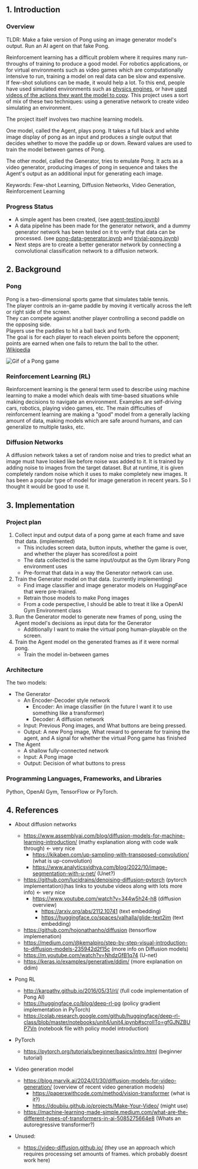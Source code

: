 ## 1. Introduction
### Overview

TLDR: Make a fake version of Pong using an image generator model's output. Run an AI agent on that fake Pong.

Reinforcement learning has a difficult problem where it requires many run-throughs of training to
produce a good model. For robotics applications, or for virtual environments such as video games which
are computationally intensive to run, training a model on real data can be slow and expensive.  
If few-shot solutions can be made, it would help a lot. To this end, people have used simulated environments
such as [physics engines](https://unity.com/solutions/automotive-transportation-manufacturing/robotics), or have [used videos of the actions they want the model to copy](https://openai.com/index/vpt). This project uses a sort of mix of these two techniques: using a generative network to create video
simulating an environment.  
  
The project itself involves two machine learning models.  
  
One model, called the Agent, plays pong. It takes a full black and white image display of pong as
an input and produces a single output that decides whether to move the paddle up or down. Reward values are used to train the model between games of Pong. 
  
The other model, called the Generator, tries to emulate Pong. It acts as a video generator,
producing images of pong in sequence and takes the Agent's output as an additional input for
generating each image. 

Keywords: Few-shot Learning, Diffusion Networks, Video Generation, Reinforcement Learning

### Progress Status
- A simple agent has been created, (see [agent-testing.ipynb](https://github.com/stevenharperja/AI-plays-AI-generated-pong/blob/main/agent-testing.ipynb))
- A data pipeline has been made for the generator network, and a dummy generator network has been tested on it to verify that data can be processed. (see [pong-data-generator.ipynb](https://github.com/stevenharperja/AI-plays-AI-generated-pong/blob/main/pong-data-generator.ipynb) and [trivial-pong.ipynb](https://github.com/stevenharperja/AI-plays-AI-generated-pong/blob/main/trivial-pong.ipynb))
- Next steps are to create a better generator network by connecting a convolutional classification network to a diffusion network.



## 2. Background
### Pong
Pong is a two-dimensional sports game that simulates table tennis.  
The player controls an in-game paddle by moving it vertically across the left or right side of the screen.  
They can compete against another player controlling a second paddle on the opposing side.  
Players use the paddles to hit a ball back and forth.  
The goal is for each player to reach eleven points before the opponent;  
points are earned when one fails to return the ball to the other.  
[Wikipedia](https://en.wikipedia.org/wiki/Pong)   

![Gif of a Pong game](https://upload.wikimedia.org/wikipedia/commons/6/62/Pong_Game_Test2.gif)  


### Reinforcement Learning (RL)
Reinforcement learning is the general term used to describe using machine learning to make a model which deals with time-based situations while making decisions to navigate an environment.
Examples are self-driving cars, robotics, playing video games, etc.
The main difficulties of reinforcement learning are making a "good" model from a generally lacking amount of data, making models which are safe around humans, and can generalize to multiple tasks, etc.

### Diffusion Networks
A diffusion network takes a set of random noise and tries to predict what an image must have looked like before noise was added to it.
It is trained by adding noise to images from the target dataset.
But at runtime, it is given completely random noise which it uses to make completely new images.
It has been a popular type of model for image generation in recent years. So I thought it would be good to use it.

## 3. Implementation

### Project plan
1. Collect input and output data of a pong game at each frame and save that data. (implemented)
    - This includes screen data, button inputs, whether the game is over, and whether the player has scored/lost a point
    - The data collected is the same input/output as the Gym library Pong environment uses
    - Pre-format that data in a way the Generator network can use.
2. Train the Generator model on that data. (currently implementing)
    - Find image classifier and image generator models on HuggingFace that were pre-trained.
    - Retrain those models to make Pong images 
    - From a code perspective, I should be able to treat it like a OpenAI Gym Environment class 
3. Run the Generator model to generate new frames of pong, using the Agent model's decisions as input data for the Generator
    - Additionally I want to make the virtual pong human-playable on the screen.
4. Train the Agent model on the generated frames as if it were normal pong.
    - Train the model in-between games


### Architecture
The two models:
- The Generator
    - An Encoder-Decoder style network
        - Encoder: An image classifier (in the future I want it to use something like a transformer)
        - Decoder: A diffusion network
    - Input: Previous Pong images, and What buttons are being pressed.
    - Output: A new Pong image, What reward to generate for training the agent, and A signal for whether the virtual Pong game has finished 
- The Agent
    - A shallow fully-connected network
    - Input: A Pong image
    - Output: Decision of what buttons to press
        
<!-- 1.
Create an agent model using TensorFlow or Pytorch and have it play pong using OpenAI Gym.
    i. Use a convolutional layer followed by 2 fully connected layers, output a positive or negative number for up/down on the controller.
        a. Theres not much particular thought behind this architecture its just off the top of my head.
        b. assign a +1 reward to the agent whenever it scores a point, and -1 reward when the opponent scores a point.  
3.
Create a diffusion model from a prebuilt implementation. figure out how to implement the embeddings for controls and recurrent image generation.
    i. 
    notes:
    use pytorch implementation?
    throw embeddings as diffusion input?
    ii. Embeddings
        a. Instead of gaussian noise put the previous frame + the input. or maybe concatinate?
        b. Show controller input by adding a +1 or -1 to the whole input image.
    iii. Structure
        a. Run the model as a recurrent neural net, putting its output frames into itself as input frames.
        b. Use the distance from each sequential frame of pong with the same controller inputs, as the error. 
        c. The model will need to output rewards for the agent as well. 
            i. take the embedding created in the middle of the U-net, and feed it into some layers which outputs a +1, 0, or -1 -->


### Programming Languages, Frameworks, and Libraries
Python, OpenAI Gym, TensorFlow or PyTorch.




<!-- ## 2. Goals and Objectives
### Why I chose this project
- It demonstrates a technique that can be extended to reinforcement learning in other fields such as robotics or other more complex games than Pong.
    - Many p
- Similar techniques are applied in other forms of machine learning, and I want to demonstrate it with Pong because I like video games.  
- To learn more about diffusion models and Reinforcement learning techniques by doing this project.
### Project Goals
The goals of this project are to demonstrate how well this technique works to improve few-shot learning, what the drawbacks are, and roughly how many training sessions are needed to compare to a model trained on many shots. -->




<!-- 
## 4. Methodology
### Approach
We will start by making the Pong agent and testing it playing Pong. 
Then we will make the diffusion model. 
The diffusion model will be trained on the Pong scenes and will act as a recurrent neural network, taking the previous image it generated as an embedding for the next image. 
The embedding which trackes image history will use exponential decay to record information from the last few frames.:
    To do it, divide the previous embedding by 2, and add the last image we produced to it (with a max value of 1 in the matrix). this will allow the model to have information beyond just the last frame
The diffusion model will need to output a displayed Pong image and rewards to go alongside it. 
The diffusion model will take an additional embedding conveying what buttons are being pushed in each image. The agent can then supply the button presses or they can be picked randomly. 
The agent will train on the data from the diffusion model, as well as its own real games of Pong. 
The agent will need to take in a Pong image, rewards, and output its own button inputs to send to the Pong environment in OpenAI's Gym. 
The agent will just see the difference between one frame and the next, and diffusion will only create the difference between one frame and the next like in http://karpathy.github.io/2016/05/31/rl/ 

### RL Algorithm and Diffusion Model Architecture
We will use a fully connected neural network for the Pong agent. Or maybe I'll find some more complex one and use that.  
The diffusion model will use a diffusion model from a diffusion tutorial.  
All models will be implemented using PyTorch or TensorFlow, but I haven't decided which yet.   -->



<!-- ## 6. Evaluation
### Performance Evaluation
We will compare how many rounds of training it takes to create an agent on real Pong with the same average number of game wins as one trained on both the diffusion model and real Pong.
We will also compare this with an agent trained by overfitting (training on game results multiple times without playing new games) on the same number of real pong games. -->

<!-- ### Metrics and Criteria for Success
Making an agent model trained on both the diffusion model and real Pong which performs better than a model trained using the same amount of real Pong iterations but no diffusion model interactions.
Even if the diffusion model ends up taking longer to run than an instance of Pong, it is still worthwhile because when this technique is extended to more difficult games or to real-life scenarios, running a diffusion model can be cheaper/faster than running that game or potentially losing a robot.  -->

<!-- ## 7. Results and Analysis
### Results
Present the results obtained

### Analysis
Todo

## 8. Conclusion
### Summary
Summarize the project and its outcomes -->

<!-- ### Limitations and Future Improvements
Discuss any limitations or future improvements

The techniques used with both the Diffusion and AI agent likely don't let the models have a lot of "memory" of previous frames, so when extended to more complex environments it would be better to change the model architectures. The Diffusion model architecture should be changed away from a recurrent architecture in favor of something like a transformer. This would make it so the agent couldn't play in real time but i think there is likely some work around possible.  -->

## 4. References
- About diffusion networks
    - https://www.assemblyai.com/blog/diffusion-models-for-machine-learning-introduction/ (mathy explanation along with code walk through) <- very nice
        - https://kikaben.com/up-sampling-with-transposed-convolution/ (what is up-convolution)
        - https://www.analyticsvidhya.com/blog/2022/10/image-segmentation-with-u-net/ (Unet?)
    - https://github.com/lucidrains/denoising-diffusion-pytorch (pytorch implementation)(has links to youtube videos along with lots more info) <- very nice
        - https://www.youtube.com/watch?v=344w5h24-h8 (diffusion overview)
            - https://arxiv.org/abs/2112.10741 (text embedding)
            - https://huggingface.co/spaces/valhalla/glide-text2im (text embedding)
    - https://github.com/hojonathanho/diffusion (tensorflow implemenation)
    - https://medium.com/@kemalpiro/step-by-step-visual-introduction-to-diffusion-models-235942d2f15c (more info on Diffusion models)
    - https://m.youtube.com/watch?v=NhdzGfB1q74 (U-net)
    - https://keras.io/examples/generative/ddim/ (more explanation on ddim)
- Pong RL
    - http://karpathy.github.io/2016/05/31/rl/ (full code implementation of Pong AI)
    - https://huggingface.co/blog/deep-rl-pg (policy gradient implementation in PyTorch)
    - https://colab.research.google.com/github/huggingface/deep-rl-class/blob/master/notebooks/unit4/unit4.ipynb#scrollTo=gfGJNZBUP7Vn (notebook file with policy model introduction)
- PyTorch
    - https://pytorch.org/tutorials/beginner/basics/intro.html (beginner tutorial)
- Video generation model
    - https://blog.marvik.ai/2024/01/30/diffusion-models-for-video-generation/ (overview of recent video generation models)
        - https://paperswithcode.com/method/vision-transformer (what is it?)
        - https://doubiiu.github.io/projects/Make-Your-Video/ (might use)
    - https://machine-learning-made-simple.medium.com/what-are-the-different-types-of-transformers-in-ai-5085275664e8 (Whats an autoregressive transformer?)

- Unused:
    - https://video-diffusion.github.io/ (they use an approach which requires processing set amounts of frames. which probably doesnt work here)
    
